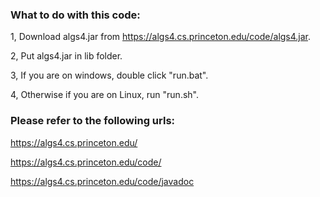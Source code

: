 ### What to do with this code:

1, Download algs4.jar from https://algs4.cs.princeton.edu/code/algs4.jar.

2, Put algs4.jar in lib folder.

3, If you are on windows, double click "run.bat".

4, Otherwise if you are on Linux, run "run.sh".


### Please refer to the following urls:

https://algs4.cs.princeton.edu/

https://algs4.cs.princeton.edu/code/

https://algs4.cs.princeton.edu/code/javadoc
